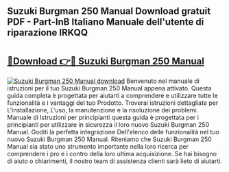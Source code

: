 ## Suzuki Burgman 250 Manual Download gratuit PDF - Part-InB Italiano Manuale dell'utente di riparazione lRKQQ

# <h2><a href="http://dfb4vl.blite.top/?on=Suzuki+Burgman+250+Manual">🔗Download 👉🔴 Suzuki Burgman 250 Manual</a></h2>

[![Suzuki Burgman 250 Manual download](https://i.imgur.com/lujVjoI.png)](http://dfb4vl.blite.top/?on=Suzuki+Burgman+250+Manual)
Benvenuto nel manuale di istruzioni per il tuo Suzuki Burgman 250 Manual appena attivato. Questa guida completa è progettata per aiutarti a comprendere e utilizzare tutte le funzionalità e i vantaggi del tuo Prodotto. Troverai istruzioni dettagliate per L'installazione, L'uso, la manutenzione e la risoluzione dei problemi. Manuale di Istruzioni per principianti questa guida è progettata per i principianti per utilizzare in sicurezza il loro nuovo Suzuki Burgman 250 Manual. Goditi la perfetta integrazione Dell'elenco delle funzionalità nel tuo nuovo Suzuki Burgman 250 Manual. Riteniamo che Suzuki Burgman 250 Manual sia stato uno strumento importante nella loro ricerca per comprendere i pro e i contro della loro ultima acquisizione. Se hai bisogno di aiuto o chiarimenti, il nostro team di assistenza clienti sarà lieto di aiutarti.
